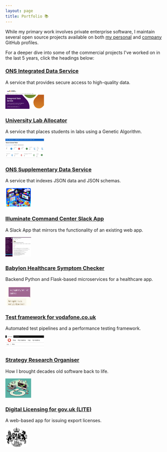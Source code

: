 ```yaml
---
layout: page
title: Portfolio 📚
---
```


While my primary work involves private enterprise software, I maintain several open source projects available on both [my personal](https://github.com/dgnball) and [company](https://github.com/westsmith-open) GitHub profiles.

For a deeper dive into some of the commercial projects I've worked on in the last 5 years, click the headings below:

### [ONS Integrated Data Service](/projects/ons-integrated-data-service)
A service that provides secure access to high-quality data.

<img src="/assets/images/projects/ids.png" width="120" height="60">

### [University Lab Allocator](/projects/university-lab-allocator)
A service that places students in labs using a Genetic Algorithm.

<img src="/assets/images/projects/lab-allocator.png" width="120" height="60">

### [ONS Supplementary Data Service](/projects/ons-supplementary-data-service)
A service that indexes JSON data and JSON schemas.

<img src="/assets/images/projects/dalle-sds.png" width="80" height="60">

### [Illuminate Command Center Slack App](/projects/illuminate-command-center-slack-app)
A Slack App that mirrors the functionality of an existing web app.

<img src="/assets/images/projects/hanzo-command-center.jpeg" width="80" height="60">

### [Babylon Healthcare Symptom Checker](/projects/babylon-healthcare-symptom-checker)
Backend Python and Flask-based microservices for a healthcare app.

<img src="/assets/images/projects/babylon-chat.png" width="80" height="60">

### [Test framework for vodafone.co.uk](/projects/test-framework-for-vodafone-co-uk)
Automated test pipelines and a performance testing framework.

<img src="/assets/images/projects/vodafone-shop.png" width="120" height="40">

### [Strategy Research Organiser](/projects/strategy-research-organiser)
How I brought decades old software back to life.

<img src="/assets/images/projects/dalle-green-tick.png" width="80" height="60">

### [Digital Licensing for gov.uk (LITE)](/projects/digital-licensing-for-gov-uk-lite)
A web-based app for issuing export licenses.

<img src="/assets/images/logos/dfortrade.png" width="70" height="60">
